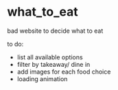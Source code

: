 # what_to_eat
 
bad website to decide what to eat

to do:
- list all available options
- filter by takeaway/ dine in
- add images for each food choice
- loading animation